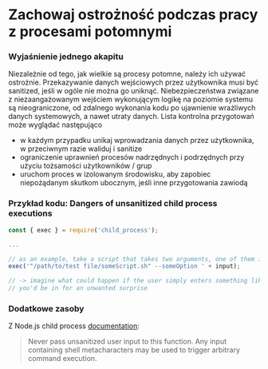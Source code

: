 # Zachowaj ostrożność podczas pracy z procesami potomnymi

### Wyjaśnienie jednego akapitu

Niezależnie od tego, jak wielkie są procesy potomne, należy ich używać ostrożnie. Przekazywanie danych wejściowych przez użytkownika musi być sanitized, jeśli w ogóle nie można go uniknąć.
Niebezpieczeństwa związane z niezaangażowanym wejściem wykonującym logikę na poziomie systemu są nieograniczone, od zdalnego wykonania kodu po ujawnienie
wrażliwych danych systemowych, a nawet utraty danych. Lista kontrolna przygotowań może wyglądać następująco

- w każdym przypadku unikaj wprowadzania danych przez użytkownika, w przeciwnym razie waliduj i sanitize
- ograniczenie uprawnień procesów nadrzędnych i podrzędnych przy użyciu tożsamości użytkowników / grup
- uruchom proces w izolowanym środowisku, aby zapobiec niepożądanym skutkom ubocznym, jeśli inne przygotowania zawiodą

### Przykład kodu: Dangers of unsanitized child process executions

```javascript
const { exec } = require('child_process');

...

// as an example, take a script that takes two arguments, one of them is unsanitized user input
exec('"/path/to/test file/someScript.sh" --someOption ' + input);

// -> imagine what could happen if the user simply enters something like '&& rm -rf --no-preserve-root /'
// you'd be in for an unwanted surprise
```

### Dodatkowe zasoby

Z Node.js child process [documentation](https://nodejs.org/dist/latest-v8.x/docs/api/child_process.html#child_process_child_process_exec_command_options_callback):

> Never pass unsanitized user input to this function. Any input containing shell metacharacters may be used to trigger arbitrary command execution.
